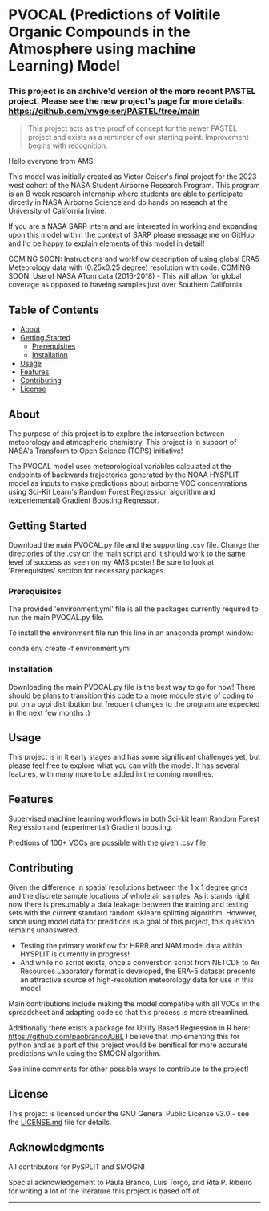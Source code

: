 # PVOCAL (Predictions of Volitile Organic Compounds in the Atmosphere using machine Learning) Model

### This project is an archive'd version of the more recent PASTEL project. Please see the new project's page for more details: https://github.com/vwgeiser/PASTEL/tree/main

>This project acts as the proof of concept for the newer PASTEL project and exists as a reminder of our starting point. Improvement begins with recognition.

Hello everyone from AMS!

This model was initially created as Victor Geiser's final project for the 2023 west cohort of the NASA Student Airborne Research Program. This program is an 8 week research internship where students are able to participate dircetly in NASA Airborne Science and do hands on reseach at the University of California Irvine. 

If you are a NASA SARP intern and are interested in working and expanding upon this model within the context of SARP please message me on GitHub and I'd be happy to explain elements of this model in detail!

COMING SOON: Instructions and workflow description of using global ERA5 Meteorology data with (0.25x0.25 degree) resolution with code.
COMING SOON: Use of NASA ATom data (2016-2018) - This will allow for global coverage as opposed to haveing samples just over Southern California.

## Table of Contents

- [About](#about)
- [Getting Started](#getting-started)
  - [Prerequisites](#prerequisites)
  - [Installation](#installation)
- [Usage](#usage)
- [Features](#features)
- [Contributing](#contributing)
- [License](#license)

## About

The purpose of this project is to explore the intersection between meteorology and atmospheric chemistry. This project is in support of NASA's Transform to Open Science (TOPS) initiative!

The PVOCAL model uses meteorological variables calculated at the endpoints of backwards trajectories generated by the NOAA HYSPLIT model as inputs to make predictions about airborne VOC concentrations
  using Sci-Kit Learn's Random Forest Regression algorithm and (experiemental) Gradient Boosting Regressor. 

## Getting Started

Download the main PVOCAL.py file and the supporting .csv file. Change the directories of the .csv on the main script and it should work to the same level of success as seen on my AMS poster! Be sure to look at 'Prerequisites' section for necessary packages.

### Prerequisites

The provided 'environment.yml' file is all the packages currently required to run the main PVOCAL.py file. 

To install the environment file run this line in an anaconda prompt window:

  conda env create -f environment.yml

### Installation

Downloading the main PVOCAL.py file is the best way to go for now! There should be plans to transition this code to a more module style of coding to put on a pypi distribution but frequent changes to the program are expected in the next few months :)

## Usage

This project is in it early stages and has some significant challenges yet, but please feel free to explore what you can with the model. It has several features, with many more to be added in the coming monthes.

## Features

Supervised machine learning workflows in both Sci-kit learn Random Forest Regression and (experimental) Gradient boosting.

Predtions of 100+ VOCs are possible with the given .csv file.

## Contributing

Given the difference in spatial resolutions between the 1 x 1 degree grids and the discrete sample locations of whole air samples. As it stands right now there is presumably a data leakage between the training and testing sets with the current standard random sklearn splitting algorithm. However, since using model data for preditions is a goal of this project, this question remains unanswered. 
  - Testing the primary workflow for HRRR and NAM model data within HYSPLIT is currently in progress!
  - And while no script exists, once a converstion script from NETCDF to Air Resources Laboratory format is developed, the ERA-5 dataset presents an attractive source of high-resolution meteorology data for use in this model

Main contributions include making the model compatibe with all VOCs in the spreadsheet and adapting code so that this process is more streamlined. 

Additionally there exists a package for Utility Based Regression in R here: https://github.com/paobranco/UBL I believe that implementing this for python and as a part of this project would be benifical for more accurate predictions while using the SMOGN algorithm.

See inline comments for other possible ways to contribute to the project!

## License

This project is licensed under the GNU General Public License v3.0 - see the [LICENSE.md](LICENSE.md) file for details.

## Acknowledgments

All contributors for PySPLIT and SMOGN!

Special acknowledgement to Paula Branco, Luís Torgo, and Rita P. Ribeiro for writing a lot of the literature this project is based off of.

---
